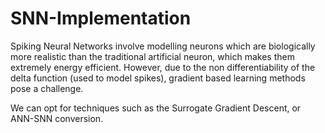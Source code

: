 # SNN-Implementation

Spiking Neural Networks involve modelling neurons which are biologically more realistic than the traditional artificial neuron, which makes them extremely energy efficient. However, due to the non differentiability of the delta function (used to model spikes), gradient based learning methods pose a challenge.

We can opt for techniques such as the Surrogate Gradient Descent, or ANN-SNN conversion.
